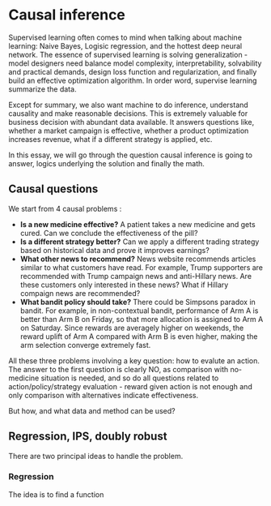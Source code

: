 # Causal inference

Supervised learning often comes to mind when talking about machine learning: Naive Bayes, Logisic regression, and the hottest deep neural network. The essence of supervised learning is solving generalization - model designers need balance model complexity, interpretability, solvability and practical demands, design loss function and regularization, and finally build an effective optimization algorithm. In order word, supervise learning summarize the data. 

Except for summary, we also want machine to do inference, understand causality and make reasonable decisions. This is extremely valuable for business decision with abundant data available. It answers questions like, whether a market campaign is effective, whether a product optimization increases revenue, what if a different strategy is applied, etc.

In this essay, we will go through the question causal inference is going to answer, logics underlying the solution and finally the math.

## Causal questions
We start from 4 causal problems :  
* __Is a new medicine effective?__ A patient takes a new medicine and gets cured. Can we conclude the effectiveness of the pill? 
* __Is a different strategy better?__ Can we apply a different trading strategy based on historical data and prove it improves earnings?
* __What other news to recommend?__ News website recommends articles similar to what customers have read. For example, Trump supporters are recommended with Trump campaign news and anti-Hillary news. Are these customers only interested in these news? What if Hillary compaign news are recommended?
* __What bandit policy should take?__ There could be Simpsons paradox in bandit. For example, in non-contextual bandit, performance of Arm A is better than Arm B on Friday, so that more allocation is assigned to Arm A on Saturday. Since rewards are averagely higher on weekends, the reward uplift of Arm A compared with Arm B is even higher, making the arm selection converge extremely fast.

All these three problems involving a key question: how to evalute an action. The answer to the first question is clearly NO, as comparison with no-medicine situation is needed, and so do all questions related to action/policy/strategy evaluation - reward given action is not enough and only comparison with alternatives indicate effectiveness. 

But how, and what data and method can be used?

## Regression, IPS, doubly robust
There are two principal ideas to handle the problem. 

### Regression
The idea is to find a function 
